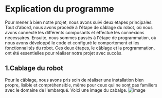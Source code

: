 # Explication du programme

Pour mener à bien notre projet, nous avons suivi deux étapes principales. Tout d'abord, nous avons procédé à l'étape de câblage du robot, où nous avons connecté les différents composants et effectué les connexions nécessaires. Ensuite, nous sommes passés à l'étape de programmation, où nous avons développé le code et configuré le comportement et les fonctionnalités du robot. Ces deux étapes, le câblage et la programmation, ont été essentielles pour réaliser notre projet avec succès.
## 1.Cablage du robot
Pour le câblage, nous avons pris soin de réaliser une installation bien propre, lisible et compréhensible, même pour ceux qui ne sont pas familiers avec le domaine de l'embarqué. Voici une image du cabalge.
![image](https://github.com/L3-Option-TSI-2023/ThienroDIALLO/assets/127400655/c8658329-d835-49aa-9ce8-be27bc836212)


